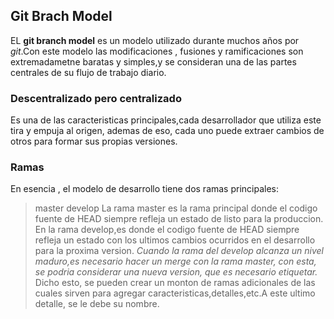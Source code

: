 ## Git Brach Model
EL **git branch model** es un modelo utilizado durante muchos años
por *git*.Con este modelo las modificaciones , fusiones y ramificaciones son extremadametne baratas y simples,y se consideran una de las partes centrales de su flujo de trabajo diario.
### Descentralizado pero centralizado
Es una de las caracteristicas principales,cada desarrollador que utiliza este tira y empuja al origen, ademas de eso, cada uno puede extraer cambios de otros para formar sus propias versiones.
### Ramas   
En esencia , el modelo de desarrollo tiene dos ramas principales:
>master
>develop
La rama master es la rama principal donde el codigo fuente de HEAD siempre refleja un estado de listo para la produccion.
En la rama develop,es donde el codigo fuente de HEAD siempre refleja un estado con los ultimos cambios ocurridos en el desarrollo para la proxima version.
*Cuando la rama del develop alcanza un nivel maduro,es necesario hacer un merge con la rama master, con esta, se podria considerar una nueva version, que es necesario etiquetar.*
Dicho esto, se pueden crear un monton de ramas adicionales de las cuales sirven para agregar caracteristicas,detalles,etc.A este ultimo detalle, se le debe su nombre.

